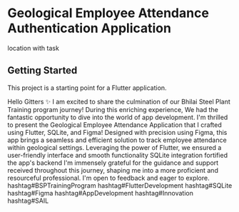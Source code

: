 # Geological Employee Attendance Authentication Application

location with task

## Getting Started

This project is a starting point for a Flutter application.

Hello Gitters ✨ 
I am excited to share the culmination of our Bhilai Steel Plant Training program journey!
During this enriching experience, We had the fantastic opportunity to dive into the world of app development. I'm thrilled to present the Geological Employee Attendance Application that I crafted using Flutter, SQLite, and Figma!
Designed with precision using Figma, this app brings a seamless and efficient solution to track employee attendance within geological settings.
Leveraging the power of Flutter, we ensured a user-friendly interface and smooth functionality
SQLite integration fortified the app's backend
I'm immensely grateful for the guidance and support received throughout this journey, shaping me into a more proficient and resourceful professional.
I'm open to feedback and eager to explore.
hashtag#BSPTrainingProgram hashtag#FlutterDevelopment hashtag#SQLite hashtag#Figma hashtag#AppDevelopment hashtag#Innovation hashtag#SAIL
